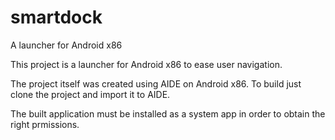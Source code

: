 # smartdock
A launcher for Android x86

This project is a launcher for Android x86 to ease user navigation.

The project itself was created using AIDE on Android x86. To build just clone the project and import it to AIDE.

The built application must be installed as a system app in order to obtain the right prmissions.
